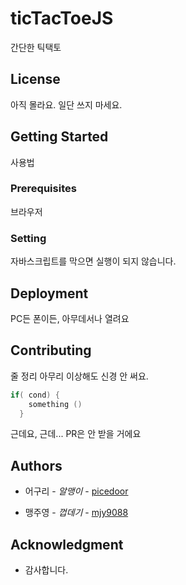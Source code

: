 # **ticTacToeJS** 

간단한 틱택토



## License

아직 몰라요. 일단 쓰지 마세요.



## Getting Started

사용법



### Prerequisites

브라우저



### Setting

자바스크립트를 막으면 실행이 되지 않습니다.



## Deployment

PC든 폰이든, 아무데서나 열려요



## Contributing

줄 정리 아무리 이상해도 신경 안 써요.

```C
if( cond) {
  	something ()
  }
```

근데요, 근데...  PR은 안 받을 거에요



## Authors

- 어구리 - _알맹이_ - [picedoor](https://github.com/picedoor)

- 맹주영 - _껍데기_ - [mjy9088](https://github.com/mjy9088)



## Acknowledgment

- 감사합니다.